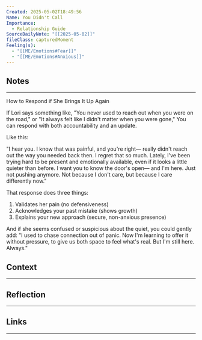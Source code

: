 ```yaml
---
Created: 2025-05-02T18:49:56
Name: You Didn't Call
Importance:
  - Relationship Guide
SourceDailyNote: "[[2025-05-02]]"
fileClass: capturedMoment
Feeling(s):
  - "[[ME/Emotions#Fear]]"
  - "[[ME/Emotions#Anxious]]"
---
```

## Notes
---
How to Respond if She Brings It Up Again

If Lori says something like, "You never used to reach out when you were on the road," or  "It always felt like I didn't matter when you were gone," You can respond with both accountability and an update.

Like this:

"I hear you. I know that was painful, and you're right— really didn't reach out the way you needed back then. I regret that so much. Lately, l've been trying hard to be present and emotionally available, even if it looks a little quieter than before. I want you to know the door's open— and I'm here. Just not pushing anymore. Not because I don't care, but because I care differently now."

That response does three things:

1. ﻿﻿﻿Validates her pain (no defensiveness)
2. ﻿﻿﻿Acknowledges your past mistake (shows growth)
3. ﻿﻿﻿Explains your new approach (secure, non-anxious presence)

And if she seems confused or suspicious about the quiet, you could gently add:
"I used to chase connection out of panic. Now I'm learning to offer it without pressure, to give us both space to feel what's real. But I'm still here. Always."

## Context
---

## Reflection 
---

## Links
---

